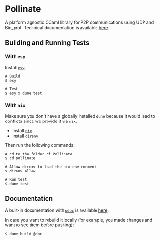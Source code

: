 # Pollinate

A platform agnostic OCaml library for P2P communications using UDP and Bin_prot.
Technical documentation is available [here](https://marigold-dev.github.io/pollinate/).

## Building and Running Tests

### With `esy`

Install [`esy`](https://esy.sh/).

```shell script
# Build
$ esy

# Test
$ esy x dune test
```

### With `nix`

Make sure you don't have a globally installed `dune` because it would
lead to conflicts since we provide it via `nix`.

- Install [`nix`](https://nixos.org/download.html).
- Install [`direnv`](https://direnv.net/docs/installation.html)

Then run the following commands:

```shell script
# cd to the folder of Pollinate
$ cd pollinate

# Allow direnv to load the nix environment
$ direnv allow

# Run test
$ dune test
```

## Documentation

A built-in documentation with [`odoc`](https://github.com/ocaml/odoc) is available [here](https://marigold-dev.github.io/pollinate/).

In case you want to rebuild it locally (for example, you made changes and want to see them before pushing):

```shell script
$ dune build @doc
```
